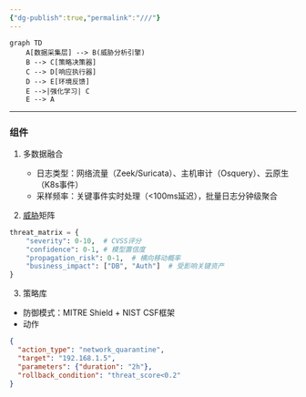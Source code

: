```yaml
---
{"dg-publish":true,"permalink":"///"}
---
```


```mermaid
graph TD
    A[数据采集层] --> B(威胁分析引擎)
    B --> C[策略决策器]
    C --> D[响应执行器]
    D --> E[环境反馈]
    E -->|强化学习| C
    E --> A
```
---
### 组件
1. 多数据融合
   - 日志类型：网络流量（Zeek/Suricata）、主机审计（Osquery）、云原生（K8s事件）
   - 采样频率：关键事件实时处理（<100ms延迟），批量日志分钟级聚合

1. [威胁](威胁)矩阵
```python
threat_matrix = {
    "severity": 0-10,  # CVSS评分
    "confidence": 0-1, # 模型置信度
    "propagation_risk": 0-1,  # 横向移动概率
    "business_impact": ["DB", "Auth"]  # 受影响关键资产
}
```

3. 策略库
- 防御模式：MITRE Shield + NIST CSF框架
- 动作
```json
{
  "action_type": "network_quarantine",
  "target": "192.168.1.5",
  "parameters": {"duration": "2h"},
  "rollback_condition": "threat_score<0.2"
}
```



